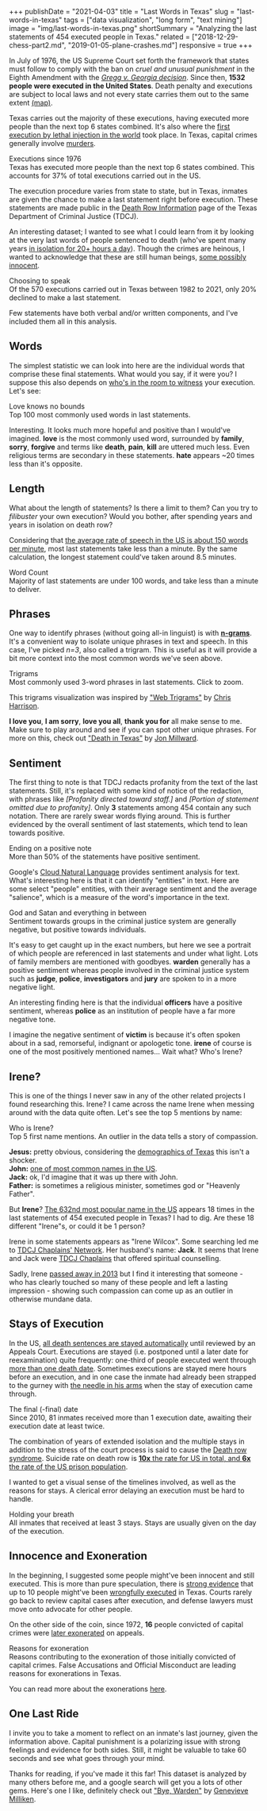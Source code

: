 +++
publishDate = "2021-04-03"
title = "Last Words in Texas"
slug = "last-words-in-texas"
tags = ["data visualization", "long form", "text mining"]
image = "img/last-words-in-texas.png"
shortSummary = "Analyzing the last statements of 454 executed people in Texas."
related = ["2018-12-29-chess-part2.md", "2019-01-05-plane-crashes.md"]
responsive = true
+++

In July of 1976, the US Supreme Court set forth the framework that states must follow to comply with the ban on _cruel and unusual punishment_ in the Eighth Amendment with the _[Gregg v. Georgia decision](https://en.wikipedia.org/wiki/Gregg_v._Georgia#Decision_of_the_Court)_. Since then, **1532 people were executed in the United States**. Death penalty and executions are subject to local laws and not every state carries them out to the same extent [(map)](https://en.wikipedia.org/wiki/Capital_punishment_in_the_United_States#/media/File:Death_penalty_in_the_United_States_with_hiatuses.svg).

Texas carries out the majority of these executions, having executed more people than the next top 6 states combined. It's also where the [first execution by lethal injection in the world](https://en.wikipedia.org/wiki/Capital_punishment_in_Texas) took place. In Texas, capital crimes generally involve [murders](https://en.wikipedia.org/wiki/Capital_punishment_in_Texas#Capital_crimes).

<div>
	<div class="viz-title">Executions since 1976</div>
	<div class="viz-subtitle">Texas has executed more people than the next top 6 states combined. This accounts for 37% of total executions carried out in the US.</div>
	<div id="executionTotals" class="viz"></div>
</div>

The execution procedure varies from state to state, but in Texas, inmates are given the chance to make a last statement right before execution. These statements are made public in the [Death Row Information](https://www.tdcj.texas.gov/death_row/dr_executed_offenders.html) page of the Texas Department of Criminal Justice (TDCJ).

An interesting dataset; I wanted to see what I could learn from it by looking at the very last words of people sentenced to death (who've spent many years [in isolation for 20+ hours a day](https://www.themarshallproject.org/2017/07/23/condemned-to-death-and-solitary-confinement)). Though the crimes are heinous, I wanted to acknowledge that these are still human beings, [some possibly innocent](https://deathpenaltyinfo.org/policy-issues/innocence).

<div>
	<div class="viz-title">Choosing to speak</div>
	<div class="viz-subtitle">Of the 570 executions carried out in Texas between 1982 to 2021, only 20% declined to make a last statement.</div>
	<div id="lastStatementRatio" class="viz"></div>
</div>

Few statements have both verbal and/or written components, and I've included them all in this analysis.

## Words

The simplest statistic we can look into here are the individual words that comprise these final statements. What would you say, if it were you? I suppose this also depends on [who's in the room to witness](https://www.tdcj.texas.gov/divisions/vs/viewing_executions.html) your execution. Let's see:

<div>
	<div class="viz-title">Love knows no bounds</div>
	<div class="viz-subtitle">Top 100 most commonly used words in last statements.</div>
	<div id="most-common-words" class="viz"></div>
</div>

Interesting. It looks much more hopeful and positive than I would've imagined. <span class="wordFreq">**love**</span> is the most commonly used word, surrounded by <span class="wordFreq">**family**</span>, <span class="wordFreq">**sorry**</span>, <span class="wordFreq">**forgive**</span> and terms like <span class="wordFreq">**death**</span>, <span class="wordFreq">**pain**</span>, <span class="wordFreq">**kill**</span> are uttered much less. Even religious terms are secondary in these statements. <span class="wordFreq">**hate**</span> appears ~20 times less than it's opposite.

## Length

What about the length of statements? Is there a limit to them? Can you try to _filibuster_ your own execution? Would you bother, after spending years and years in isolation on death row?

Considering that [the average rate of speech in the US is about 150 words per minute](http://www.ncvs.org/ncvs/tutorials/voiceprod/tutorial/quality.html), most last statements take less than a minute. By the same calculation, the longest statement could've taken around 8.5 minutes.

<div>
	<div class="viz-title">Word Count</div>
	<div class="viz-subtitle">Majority of last statements are under 100 words, and take less than a minute to deliver.</div>
	<div id="statement-lengths" class="viz"></div>
</div>

## Phrases

One way to identify phrases (without going all-in linguist) is with [**n-grams**](https://en.wikipedia.org/wiki/N-gram). It's a convenient way to isolate unique phrases in text and speech. In this case, I've picked _n=3_, also called a trigram. This is useful as it will provide a bit more context into the most common words we've seen above.

<div>
	<div class="viz-title">Trigrams</div>
	<div class="viz-subtitle">Most commonly used 3-word phrases in last statements. Click to zoom.</div>
	<div id="trigrams" class="viz"></div>
</div>

This trigrams visualization was inspired by ["Web Trigrams"](https://www.chrisharrison.net/index.php/Visualizations/WebTrigrams) by [Chris Harrison](https://www.chrisharrison.net/).

**I love you**, **I am sorry**, **love you all**, **thank you for** all make sense to me. Make sure to play around and see if you can spot other unique phrases. For more on this, check out ["Death in Texas"](https://jonmillward.com/blog/psychological-subtleties/death-in-texas-analyzing-the-last-words-of-478-death-row-prisoners/) by [Jon Millward](https://jonmillward.com/blog/).

## Sentiment

The first thing to note is that TDCJ redacts profanity from the text of the last statements. Still, it's replaced with some kind of notice of the redaction, with phrases like _[Profanity directed toward staff.]_ and _[Portion of statement omitted due to profanity]_. Only **3** statements among 454 contain any such notation. There are rarely swear words flying around. This is further evidenced by the overall sentiment of last statements, which tend to lean towards positive.

<div>
	<div class="viz-title">Ending on a positive note</div>
	<div class="viz-subtitle">More than 50% of the statements have positive sentiment.</div>
	<div id="statementSentiment" class="viz"></div>
</div>

Google's [Cloud Natural Language](https://cloud.google.com/natural-language) provides sentiment analysis for text. What's interesting here is that it can identify "entities" in text. Here are some select "people" entities, with their average sentiment and the average "salience", which is a measure of the word's importance in the text.

<div>
	<div class="viz-title">God and Satan and everything in between</div>
	<div class="viz-subtitle">Sentiment towards groups in the criminal justice system are generally negative, but positive towards individuals.</div>
	<div id="person-sentiment" class="viz"></div>
</div>

It's easy to get caught up in the exact numbers, but here we see a portrait of which people are referenced in last statements and under what light. Lots of family members are mentioned with goodbyes. <span class="statementSentiment">**warden**</span> generally has a positive sentiment whereas people involved in the criminal justice system such as <span class="statementSentiment">**judge**</span>, <span class="statementSentiment">**police**</span>, <span class="statementSentiment">**investigators**</span> and <span class="statementSentiment">**jury**</span> are spoken to in a more negative light.

An interesting finding here is that the individual <span class="statementSentiment">**officers**</span> have a positive sentiment, whereas <span class="statementSentiment">**police**</span> as an institution of people have a far more negative tone.

I imagine the negative sentiment of <span class="statementSentiment">**victim**</span> is because it's often spoken about in a sad, remorseful, indignant or apologetic tone. <span class="statementSentiment">**irene**</span> of course is one of the most positively mentioned names... Wait what? Who's Irene?

## Irene?

This is one of the things I never saw in any of the other related projects I found researching this. Irene? I came across the name Irene when messing around with the data quite often. Let's see the top 5 mentions by name:

<div>
	<div class="viz-title">Who is Irene?</div>
	<div class="viz-subtitle">Top 5 first name mentions. An outlier in the data tells a story of compassion.</div>
	<div id="firstNames" class="viz"></div>
</div>

**Jesus:** pretty obvious, considering the [demographics of Texas](https://en.wikipedia.org/wiki/Demographics_of_Texas#Religion) this isn't a shocker.\
**John:** [one of most common names in the US](<https://en.wikipedia.org/wiki/John_(given_name)#Name_statistics>).\
**Jack:** ok, I'd imagine that it was up there with John.\
**Father:** is sometimes a religious minister, sometimes god or "Heavenly Father".

But **Irene**? [The 632nd most popular name in the US](<https://en.wikipedia.org/wiki/Irene_(given_name)>) appears 18 times in the last statements of 454 executed people in Texas? I had to dig. Are these 18 different "Irene"s, or could it be 1 person?

Irene in some statements appears as "Irene Wilcox". Some searching led me to [TDCJ Chaplains' Network](http://www.preciousheart.net/chaplaincy/Prison_Ministries.htm). Her husband's name: **Jack**. It seems that Irene and Jack were [TDCJ Chaplains](https://www.tdcj.texas.gov/TDCJ_chaplains.html) that offered spiritual counselling.

Sadly, Irene [passed away in 2013](https://www.newhopefh.com/obituary/irene-wilcox) but I find it interesting that someone - who has clearly touched so many of these people and left a lasting impression - showing such compassion can come up as an outlier in otherwise mundane data.

## Stays of Execution

In the US, [all death sentences are stayed automatically](https://en.wikipedia.org/wiki/Stay_of_execution) until reviewed by an Appeals Court. Executions are stayed (i.e. postponed until a later date for reexamination) quite frequently: one-third of people executed went through [more than one death date](https://www.themarshallproject.org/2021/02/10/what-120-executions-tell-us-about-criminal-justice-in-america). Sometimes executions are stayed mere hours before an execution, and in one case the inmate had already been strapped to the gurney with [the needle in his arms](https://www.straightdope.com/21341822/when-someone-is-executed-by-lethal-injection-do-they-swab-off-the-arm-first) when the stay of execution came through.

<div>
	<div class="viz-title">The final (-final) date</div>
	<div class="viz-subtitle">Since 2010, 81 inmates received more than 1 execution date, awaiting their execution date at least twice.</div>
	<div id="numStays" class="viz"></div>
</div>

The combination of years of extended isolation and the multiple stays in addition to the stress of the court process is said to cause the [Death row syndrome](http://jaapl.org/content/33/2/153). Suicide rate on death row is [**10x** the rate for US in total, and **6x** the rate of the US prison population](https://en.wikipedia.org/wiki/Death_row_phenomenon).

I wanted to get a visual sense of the timelines involved, as well as the reasons for stays. A clerical error delaying an execution must be hard to handle.

<div>
	<div class="viz-title">Holding your breath</div>
	<div class="viz-subtitle">All inmates that received at least 3 stays. Stays are usually given on the day of the execution.</div>
	<div id="stays" class="viz"></div>
</div>

## Innocence and Exoneration

In the beginning, I suggested some people might've been innocent and still executed. This is more than pure speculation, there is [strong evidence](https://tcadp.org/get-informed/wrongful-execution/) that up to 10 people might've been [wrongfully executed](https://deathpenaltyinfo.org/policy-issues/innocence/executed-but-possibly-innocent) in Texas. Courts rarely go back to review capital cases after execution, and defense lawyers must move onto advocate for other people.

On the other side of the coin, since 1972, **16** people convicted of capital crimes were [later exonerated](https://deathpenaltyinfo.org/policy-issues/innocence-database?filters%5Bstate%5D=Texas) on appeals.

<div>
	<div class="viz-title">Reasons for exoneration</div>
	<div class="viz-subtitle">Reasons contributing to the exoneration of those initially convicted of capital crimes. False Accusations and Official Misconduct are leading reasons for exonerations in Texas.</div>
	<div id="exonerations" class="viz"></div>
</div>

You can read more about the exonerations [here](https://deathpenaltyinfo.org/policy-issues/innocence/description-of-innocence-cases).

## One Last Ride

I invite you to take a moment to reflect on an inmate's last journey, given the information above. Capital punishment is a polarizing issue with strong feelings and evidence for both sides. Still, it might be valuable to take 60 seconds and see what goes through your mind.

<div id="lastRide"></div>

Thanks for reading, if you've made it this far! This dataset is analyzed by many others before me, and a google search will get you a lots of other gems. Here's one I like, definitely check out ["Bye, Warden"](https://www.arcgis.com/apps/Cascade/index.html?appid=cf10a403e053440985db6e839d1dcccb) by [Genevieve Milliken](https://genevievemilliken.com/).

<script>
	window.HMR_WEBSOCKET_PORT = 8080
</script>

<!--
<script type="module" src="//localhost:8080/index.js"></script>
-->
<script type="module" src="build/index.js"></script>
<link rel="stylesheet" href="build/index.css">
<link rel="stylesheet" href="build/leaflet.css">
